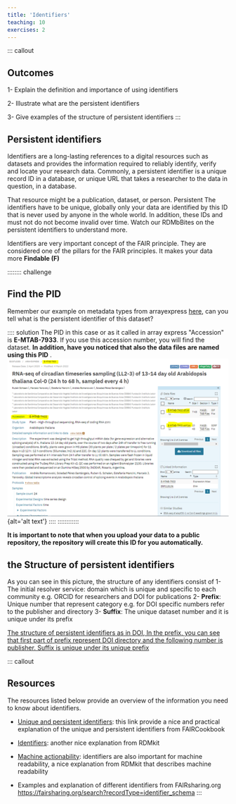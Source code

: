 ```yaml
---
title: 'Identifiers'
teaching: 10
exercises: 2
---
```


::: callout
## Outcomes
1- Explain the definition and importance of using identifiers

2- Illustrate what are the persistent identifiers

3- Give examples of the structure of persistent identifiers
:::

## Persistent identifiers

Identifiers are a long-lasting references to a digital resources such as datasets and provides the information required to reliably identify, verify and locate your research data. Commonly, a persistent identifier is a unique record ID in a database, or unique URL that takes a researcher to the data in question, in a database.

That resource might be a publication, dataset, or person.   Persistent The identifiers have to be unique, globally only your data are identified by this ID that is never used by anyone in the whole world. In addition, these IDs and must not do not become invalid over time.
Watch our RDMbBites on the persistent identifiers to understand more.   

Identifiers are very important concept of the FAIR principle. They are considered one of the pillars for the FAIR principles. It makes your data more **Findable (F)** 

:::::::: challenge
## Find the PID
Remember our example on metadata types from arrayexpress [here](https://saramorsy.github.io/FAIR/02-ep.html), can you tell what is the persistent identifier of this dataset?

:::: solution
The PID in this case or as it called in array express "Accession" is **E-MTAB-7933**. If you use this accession number, you will find the dataset. 
**In addition, have you noticed that also the data files are named using this PID** .
![The PID highlighted in yellow](fig/img17.PNG){alt='alt text'}
::::
::::::::::::

**It is important to note that when you upload your data to a public repository, the repository will create this ID for you automatically.**

## the Structure of persistent identifiers

As you can see in this picture, the structure of any identifiers consist of 
1- The initial resolver service: domain which is unique and specific to each community e.g. ORCID for researchers and DOI for publications
2- **Prefix**: Unique number that represent category e.g. for DOI specific numbers refer to the publisher and directory
3- **Suffix**: The unique dataset number and it is unique under its prefix

[The structure of persistent identifiers as in DOI, In the prefix, you can see that first part of prefix represent DOI directory and the following number is publisher. Suffix is unique under its unique prefix](fig/img18.jpg)

::: callout
## Resources
The resources listed below provide an overview of the information you need to know about identifiers.
- [Unique and persistent identifiers](https://faircookbook.elixir-europe.org/content/recipes/findability/identifiers.html): this link provide a nice and practical explanation of the unique and persistent identifiers from FAIRCookbook 

- [Identifiers](https://rdmkit.elixir-europe.org/identifiers.html): another nice explanation from RDMkit

- [Machine actionability](https://rdmkit.elixir-europe.org/machine_actionability): identifiers are also important for machine readability, a nice explanation from RDMkit that describes machine readability

- Examples and explanation of different identifiers from FAIRsharing.org https://fairsharing.org/search?recordType=identifier_schema
:::



